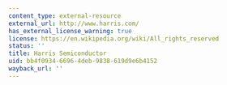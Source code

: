 ```yaml
---
content_type: external-resource
external_url: http://www.harris.com/
has_external_license_warning: true
license: https://en.wikipedia.org/wiki/All_rights_reserved
status: ''
title: Harris Semiconductor
uid: bb4f0934-6696-4deb-9838-619d9e6b4152
wayback_url: ''
---
```

